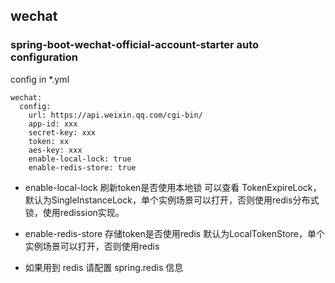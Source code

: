 ## wechat

### spring-boot-wechat-official-account-starter auto configuration

config in *.yml 

```
wechat:
  config:
    url: https://api.weixin.qq.com/cgi-bin/
    app-id: xxx
    secret-key: xxx
    token: xx
    aes-key: xxx
    enable-local-lock: true   
    enable-redis-store: true 
```

  * enable-local-lock 刷新token是否使用本地锁 可以查看 TokenExpireLock，默认为SingleInstanceLock，单个实例场景可以打开，否则使用redis分布式锁，使用redission实现。
  
  * enable-redis-store 存储token是否使用redis 默认为LocalTokenStore，单个实例场景可以打开，否则使用redis 
  
  * 如果用到 redis 请配置 spring.redis 信息
